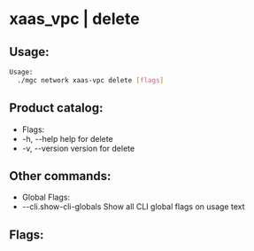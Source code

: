# xaas_vpc | delete

## Usage:
```bash
Usage:
  ./mgc network xaas-vpc delete [flags]
```

## Product catalog:
- Flags:
- -h, --help      help for delete
- -v, --version   version for delete

## Other commands:
- Global Flags:
- --cli.show-cli-globals   Show all CLI global flags on usage text

## Flags:
```bash

```

